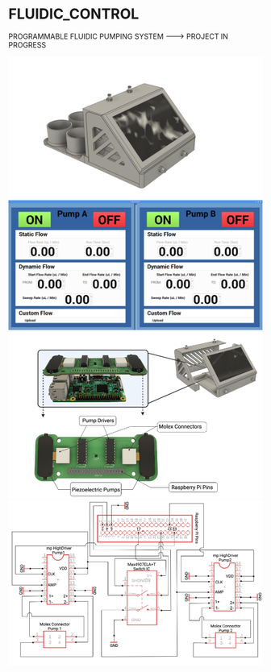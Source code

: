 # FLUIDIC_CONTROL
PROGRAMMABLE FLUIDIC PUMPING SYSTEM ---> PROJECT IN PROGRESS

![picture](https://github.com/GabStP13rr3/FLUIDIC_CONTROL/blob/main/Design_Files/Prototype.png)
![picture](https://github.com/GabStP13rr3/FLUIDIC_CONTROL/blob/main/code/sofware_interface.png) 
![picture](https://github.com/GabStP13rr3/FLUIDIC_CONTROL/blob/main/Design_Files/Assembly.png) 
![picture](https://github.com/GabStP13rr3/FLUIDIC_CONTROL/blob/main/Circuit_Schematics/Circuit_Schematic.png) 


